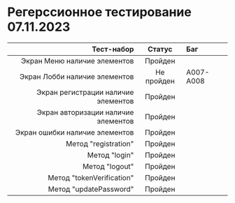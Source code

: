 # **Регерссионное тестирование 07.11.2023**

|                          Тест-набор |   Статус   | Баг       |
| ----------------------------------: | :--------: | :-------- |
|        Экран Меню наличие элементов |  Пройден   |           |
|       Экран Лобби наличие элементов | Не пройден | A007-A008 |
| Экран регистрации наличие элементов |  Пройден   |           |
| Экран авторизации наличие элементов |  Пройден   |           |
|      Экран ошибки наличие элементов |  Пройден   |           |
|                Метод "registration" |  Пройден   |           |
|                       Метод "login" |  Пройден   |           |
|                      Метод "logout" |  Пройден   |           |
|           Метод "tokenVerification" |  Пройден   |           |
|              Метод "updatePassword" |  Пройден   |           |
